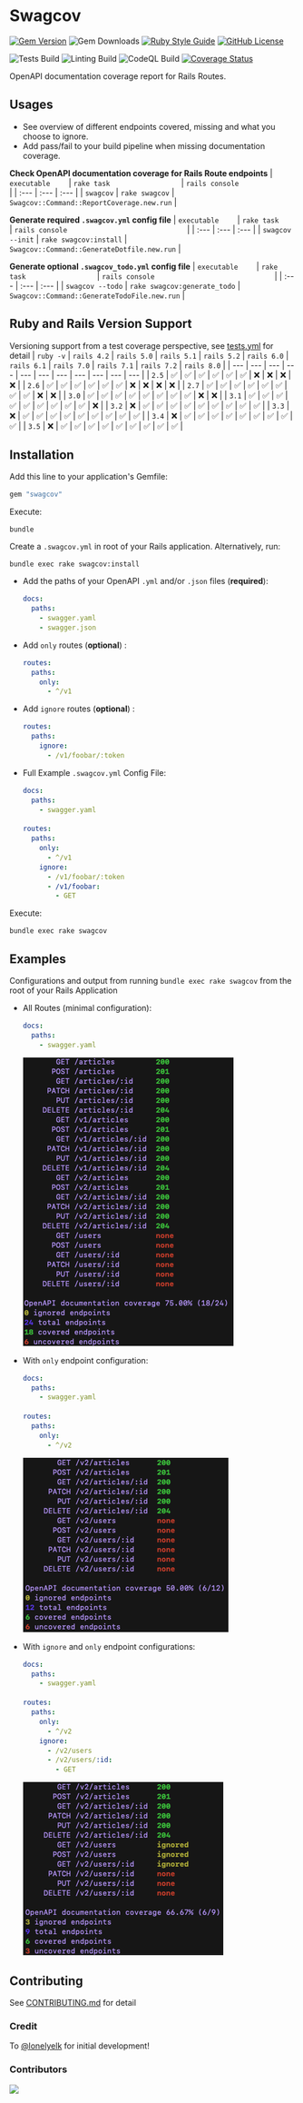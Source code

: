 # Swagcov
[![Gem Version](https://img.shields.io/gem/v/swagcov)](https://rubygems.org/gems/swagcov)
![Gem Downloads](https://img.shields.io/gem/dt/swagcov)
[![Ruby Style Guide](https://img.shields.io/badge/code_style-rubocop-brightgreen.svg)](https://github.com/rubocop-hq/rubocop)
[![GitHub License](https://img.shields.io/github/license/smridge/swagcov.svg)](https://github.com/smridge/swagcov/blob/main/LICENSE)

![Tests Build](https://github.com/smridge/swagcov/actions/workflows/tests.yml/badge.svg)
![Linting Build](https://github.com/smridge/swagcov/actions/workflows/linting.yml/badge.svg)
![CodeQL Build](https://github.com/smridge/swagcov/actions/workflows/codeql-analysis.yml/badge.svg)
[![Coverage Status](https://coveralls.io/repos/github/smridge/swagcov/badge.svg?branch=main)](https://coveralls.io/github/smridge/swagcov?branch=main)

OpenAPI documentation coverage report for Rails Routes.

## Usages
- See overview of different endpoints covered, missing and what you choose to ignore.
- Add pass/fail to your build pipeline when missing documentation coverage.

**Check OpenAPI documentation coverage for Rails Route endpoints**
| `executable    ` | `rake task                 ` | `rails console                             ` |
| :---             | :---                         | :---                                         |
| `swagcov`        | `rake swagcov`               | `Swagcov::Command::ReportCoverage.new.run`   |

**Generate required `.swagcov.yml` config file**
| `executable    ` | `rake task                 ` | `rails console                             ` |
| :---             | :---                         | :---                                         |
| `swagcov --init` | `rake swagcov:install`       | `Swagcov::Command::GenerateDotfile.new.run`  |


**Generate optional `.swagcov_todo.yml` config file**
| `executable    ` | `rake task                 ` | `rails console                             ` |
| :---             | :---                         | :---                                         |
| `swagcov --todo` | `rake swagcov:generate_todo` | `Swagcov::Command::GenerateTodoFile.new.run` |

## Ruby and Rails Version Support
Versioning support from a test coverage perspective, see [tests.yml](/.github/workflows/tests.yml) for detail
| `ruby -v` | `rails 4.2` | `rails 5.0` | `rails 5.1` | `rails 5.2` | `rails 6.0` | `rails 6.1` | `rails 7.0` | `rails 7.1` | `rails 7.2` | `rails 8.0` |
| --- | --- | --- | --- | --- | --- | --- | --- | --- | --- | --- |
| `2.5` | ✅ | ✅ | ✅ | ✅ | ✅ | ✅ | ❌ | ❌ | ❌ | ❌ |
| `2.6` | ✅ | ✅ | ✅ | ✅ | ✅ | ✅ | ❌ | ❌ | ❌ | ❌ |
| `2.7` | ✅ | ✅ | ✅ | ✅ | ✅ | ✅ | ✅ | ✅ | ❌ | ❌ |
| `3.0` | ✅ | ✅ | ✅ | ✅ | ✅ | ✅ | ✅ | ✅ | ❌ | ❌ |
| `3.1` | ✅ | ✅ | ✅ | ✅ | ✅ | ✅ | ✅ | ✅ | ✅ | ❌ |
| `3.2` | ❌ | ✅ | ✅ | ✅ | ✅ | ✅ | ✅ | ✅ | ✅ | ✅ |
| `3.3` | ❌ | ✅ | ✅ | ✅ | ✅ | ✅ | ✅ | ✅ | ✅ | ✅ |
| `3.4` | ❌ | ✅ | ✅ | ✅ | ✅ | ✅ | ✅ | ✅ | ✅ | ✅ |
| `3.5` | ❌ | ✅ | ✅ | ✅ | ✅ | ✅ | ✅ | ✅ | ✅ | ✅ |

## Installation
Add this line to your application's Gemfile:
```ruby
gem "swagcov"
```

Execute:
```shell
bundle
```

Create a `.swagcov.yml` in root of your Rails application. Alternatively, run:
```shell
bundle exec rake swagcov:install
```

- Add the paths of your OpenAPI `.yml` and/or `.json` files (**required**):
  ```yml
  docs:
    paths:
      - swagger.yaml
      - swagger.json
  ```

- Add `only` routes (**optional**) :
  ```yml
  routes:
    paths:
      only:
        - ^/v1
  ```

- Add `ignore` routes (**optional**) :
  ```yml
  routes:
    paths:
      ignore:
        - /v1/foobar/:token
  ```

- Full Example `.swagcov.yml` Config File:
  ```yml
  docs:
    paths:
      - swagger.yaml

  routes:
    paths:
      only:
        - ^/v1
      ignore:
        - /v1/foobar/:token
        - /v1/foobar:
          - GET
  ```

Execute:
```shell
bundle exec rake swagcov
```

## Examples
Configurations and output from running `bundle exec rake swagcov` from the root of your Rails Application
- All Routes (minimal configuration):
  ```yml
  docs:
    paths:
      - swagger.yaml
  ```
  <img src="https://raw.githubusercontent.com/smridge/swagcov/main/images/all-endpoints.png">


- With `only` endpoint configuration:
  ```yml
  docs:
    paths:
      - swagger.yaml

  routes:
    paths:
      only:
        - ^/v2
  ```
  <img src="https://raw.githubusercontent.com/smridge/swagcov/main/images/only-endpoints.png">

- With `ignore` and `only` endpoint configurations:
  ```yml
  docs:
    paths:
      - swagger.yaml

  routes:
    paths:
      only:
        - ^/v2
      ignore:
        - /v2/users
        - /v2/users/:id:
          - GET
  ```
  <img src="https://raw.githubusercontent.com/smridge/swagcov/main/images/ignore-and-only-endpoints.png">

## Contributing
See [CONTRIBUTING.md](CONTRIBUTING.md) for detail

### Credit
To [@lonelyelk](https://github.com/lonelyelk) for initial development!

### Contributors
<a href="https://github.com/smridge/swagcov/graphs/contributors">
  <img src="https://contrib.rocks/image?repo=smridge/swagcov" />
</a>
